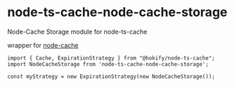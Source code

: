 # node-ts-cache-node-cache-storage

Node-Cache Storage module for node-ts-cache

wrapper for [node-cache](https://www.npmjs.com/package/node-cache)

```
import { Cache, ExpirationStrategy } from "@hokify/node-ts-cache";
import NodeCacheStorage from 'node-ts-cache-node-cache-storage';

const myStrategy = new ExpirationStrategy(new NodeCacheStorage());
```
